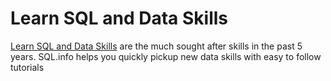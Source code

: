 # Learn SQL and Data Skills

[Learn SQL and Data Skills](https://sql.info/d/) are the much sought after skills in the past 5 years. SQL.info helps you quickly pickup new data skills with easy to follow tutorials
